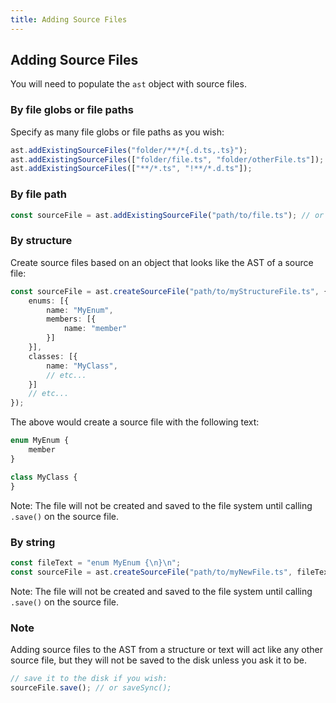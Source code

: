 ```yaml
---
title: Adding Source Files
---
```


## Adding Source Files

You will need to populate the `ast` object with source files.

### By file globs or file paths

Specify as many file globs or file paths as you wish:

```typescript
ast.addExistingSourceFiles("folder/**/*{.d.ts,.ts}");
ast.addExistingSourceFiles(["folder/file.ts", "folder/otherFile.ts"]);
ast.addExistingSourceFiles(["**/*.ts", "!**/*.d.ts"]);
```

### By file path

```typescript
const sourceFile = ast.addExistingSourceFile("path/to/file.ts"); // or addSourceFileIfExists
```

### By structure

Create source files based on an object that looks like the AST of a source file:

```typescript
const sourceFile = ast.createSourceFile("path/to/myStructureFile.ts", {
    enums: [{
        name: "MyEnum",
        members: [{
            name: "member"
        }]
    }],
    classes: [{
        name: "MyClass",
        // etc...
    }]
    // etc...
});
```

The above would create a source file with the following text:

```typescript
enum MyEnum {
    member
}

class MyClass {
}
```

Note: The file will not be created and saved to the file system until calling `.save()` on the source file.

### By string

```typescript
const fileText = "enum MyEnum {\n}\n";
const sourceFile = ast.createSourceFile("path/to/myNewFile.ts", fileText);
```

Note: The file will not be created and saved to the file system until calling `.save()` on the source file.

### Note

Adding source files to the AST from a structure or text will act like any other source file, but they will not be saved to the disk unless you ask it to be.

```typescript
// save it to the disk if you wish:
sourceFile.save(); // or saveSync();
```
